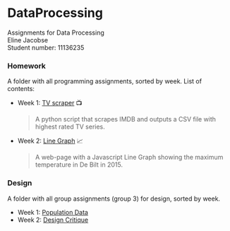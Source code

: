 # DataProcessing
Assignments for Data Processing  
Eline Jacobse  
Student number: 11136235

### Homework
A folder with all programming assignments, sorted by week. List of contents:
* Week 1: [TV scraper](https://github.com/ElineJ/DataProcessing/tree/master/Homework/Week-1) :tv:

  > A python script that scrapes IMDB and outputs a CSV file with highest rated TV series.  
  
* Week 2:  [Line Graph](https://github.com/ElineJ/DataProcessing/tree/master/Homework/Week-2) :chart_with_upwards_trend:

  > A web-page with a Javascript Line Graph showing the maximum temperature in De Bilt in 2015. 

### Design
A folder with all group assignments (group 3) for design, sorted by week. 

* Week 1: [Population Data](https://github.com/ElineJ/DataProcessing/tree/master/Design/Week-1)
* Week 2: [Design Critique](https://github.com/ElineJ/DataProcessing/tree/master/Design/Week-2)
